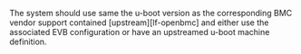 The system should use same the u-boot version as the corresponding BMC vendor
support contained [upstream][lf-openbmc] and either use the associated EVB
configuration or have an upstreamed u-boot machine definition.
